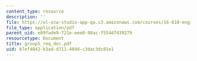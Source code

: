 ```yaml
---
content_type: resource
description: ''
file: https://ol-ocw-studio-app-qa.s3.amazonaws.com/courses/16-810-engineering-design-and-rapid-prototyping-january-iap-2005/b7ef4042b3add711404dc3dac3dc01e1_group5_req_doc.pdf
file_type: application/pdf
parent_uid: e89fade9-721e-eee0-98ac-f554d7439279
resourcetype: Document
title: group5_req_doc.pdf
uid: b7ef4042-b3ad-d711-404d-c3dac3dc01e1
---
```

